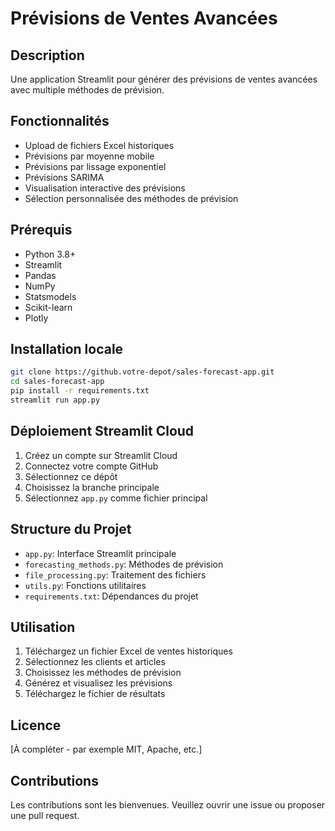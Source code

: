 # Prévisions de Ventes Avancées

## Description
Une application Streamlit pour générer des prévisions de ventes avancées avec multiple méthodes de prévision.

## Fonctionnalités
- Upload de fichiers Excel historiques
- Prévisions par moyenne mobile
- Prévisions par lissage exponentiel
- Prévisions SARIMA
- Visualisation interactive des prévisions
- Sélection personnalisée des méthodes de prévision

## Prérequis
- Python 3.8+
- Streamlit
- Pandas
- NumPy
- Statsmodels
- Scikit-learn
- Plotly

## Installation locale
```bash
git clone https://github.votre-depot/sales-forecast-app.git
cd sales-forecast-app
pip install -r requirements.txt
streamlit run app.py
```

## Déploiement Streamlit Cloud
1. Créez un compte sur Streamlit Cloud
2. Connectez votre compte GitHub
3. Sélectionnez ce dépôt
4. Choisissez la branche principale
5. Sélectionnez `app.py` comme fichier principal

## Structure du Projet
- `app.py`: Interface Streamlit principale
- `forecasting_methods.py`: Méthodes de prévision
- `file_processing.py`: Traitement des fichiers
- `utils.py`: Fonctions utilitaires
- `requirements.txt`: Dépendances du projet

## Utilisation
1. Téléchargez un fichier Excel de ventes historiques
2. Sélectionnez les clients et articles
3. Choisissez les méthodes de prévision
4. Générez et visualisez les prévisions
5. Téléchargez le fichier de résultats

## Licence
[À compléter - par exemple MIT, Apache, etc.]

## Contributions
Les contributions sont les bienvenues. Veuillez ouvrir une issue ou proposer une pull request.
